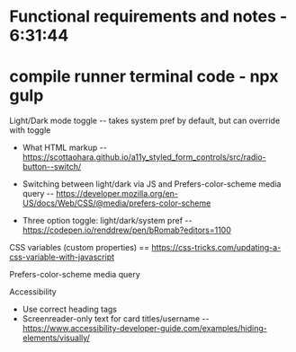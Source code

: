 # Functional requirements and notes - 6:31:44

# compile runner terminal code - npx gulp

Light/Dark mode toggle -- takes system pref by default, but can override with toggle

- What HTML markup -- https://scottaohara.github.io/a11y_styled_form_controls/src/radio-button--switch/

- Switching between light/dark via JS and Prefers-color-scheme media query -- https://developer.mozilla.org/en-US/docs/Web/CSS/@media/prefers-color-scheme

- Three option toggle: light/dark/system pref -- https://codepen.io/renddrew/pen/bRomab?editors=1100

CSS variables (custom properties) == https://css-tricks.com/updating-a-css-variable-with-javascript

Prefers-color-scheme media query

Accessibility

- Use correct heading tags
- Screenreader-only text for card titles/username -- https://www.accessibility-developer-guide.com/examples/hiding-elements/visually/
